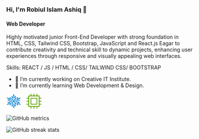 ### Hi, I'm Robiul Islam Ashiq 👋
#### Web Developer


Highly motivated junior Front-End Developer with strong
foundation in HTML, CSS, Tailwind CSS, Bootstrap, JavaScript
and React.js Eagar to contribute creativity and technical skill
to dynamic projects, enhancing user experiences through
responsive and visually appealing web interfaces.

Skills: REACT / JS / HTML / CSS/ TAILWIND CSS/ BOOTSTRAP

- 🔭 I’m currently working on Creative IT Institute. 
- 🌱 I’m currently learning Web Development & Design. 



<a href='https://archiveprogram.github.com/'><img src='https://raw.githubusercontent.com/acervenky/animated-github-badges/master/assets/acbadge.gif' width='40' height='40'></a> <a href='https://docs.github.com/en/developers'><img src='https://raw.githubusercontent.com/acervenky/animated-github-badges/master/assets/devbadge.gif' width='40' height='40'></a> 



![GitHub metrics](https://metrics.lecoq.io/Ashiq1711)  

![GitHub streak stats](https://streak-stats.demolab.com/?user=Ashiq1711)  


